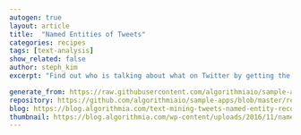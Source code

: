 ```yaml
---
autogen: true
layout: article
title:  "Named Entities of Tweets"
categories: recipes
tags: [text-analysis]
show_related: false
author: steph_kim
excerpt: "Find out who is talking about what on Twitter by getting the named entities of tweets by keyword"

generate_from: https://raw.githubusercontent.com/algorithmiaio/sample-apps/master/recipes/named_entity_recognition/README.md
repository: https://github.com/algorithmiaio/sample-apps/blob/master/recipes/named_entity_recognition/
blog: https://blog.algorithmia.com/text-mining-tweets-named-entity-recognition/
thumbnail: https://blog.algorithmia.com/wp-content/uploads/2016/11/named-entity-twitter-tweets.jpg
---
```

